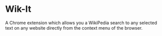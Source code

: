 # Wik-It
A Chrome extension which allows you a WikiPedia search to any selected text on any website directly from the context menu of the browser.
